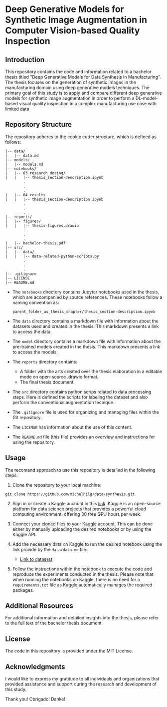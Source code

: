 # Deep Generative Models for Synthetic Image Augmentation in Computer Vision-based Quality Inspection

## Introduction

This repository contains the code and information related to a bachelor thesis titled "Deep Generative Models for Data Synthesis in Manufacturing". The thesis focuses on the generation of synthetic images in the manufacturing domain using deep generative models techniques. The primary goal of this study is to apply and compare different deep generative models for synthetic image augmentation in order to perform a DL-model-based visual quality inspection in a complex manufacturing use case with limited data

## Repository Structure

The repository adheres to the cookie cutter structure, which is defined as follows:

```
|-- data/
|   |-- data.md
|-- models/
|   |-- models.md
|-- notebooks/
|   |-- 03_research_desing/
|   |   |-- thesis_section-description.ipynb
        .
        .
        .
|   |-- 04_results
|   |   |-- thesis_section-description.ipynb
        .
        .
        .
|-- reports/
|   |-- figures/
|   |   |-- thesis-figures.drawio
        .
        .
        .
|   |-- bachelor-thesis.pdf
|-- src/
|   |-- data/
|   |   |-- data-related-python-scripts.py
        .
        .
        .
|-- .gitignore
|-- LICENSE
|-- README.md
```

- The `notebooks` directory contains Jupyter notebooks used in the thesis, which are accompanied by source references. These notebooks follow a naming convention as:

    ```
    parent_folder_as_thesis_chapter/thesis_section-description.ipynb

    ```

- The `data` directory contains a markdown file with information about the datasets used and created in the thesis. This markdown presents a link to access the data.

- The `model` directory contains a markdown file with information about the pre-trained models created in the thesis. This markdown presents a link to access the models.

- The `reports` directory contains:
    * A folder with the arts created over the thesis elaboration in a editable mode on open-source .drawio format. 
    * The final thesis document.

- The `src` directory contains python scrips related to data processing steps. Here is defined the scripts for labeling the dataset and also perform the conventional augmentation tecnique.

- The `.gitignore` file is used for organizing and managing files within the Git repository.

- The `LICENSE` has information about the use of this content.

- The `README.md` file (this file) provides an overview and instructions for using the repository.

## Usage

The recomand approach to use this repository is detailed in the following steps:

1. Clone the repository to your local machine:

```
git clone https://github.com/michelhilg/data-synthesis.git
```
2. Sign in or create a Kaggle account in this [link](https://www.kaggle.com). Kaggle is an open-source platform for data science projects that provides a powerful cloud computing environment, offering 30 free GPU hours per week.

3. Connect your cloned files to your Kaggle account. This can be done either by manually uploading the desired notebooks or by using the Kaggle API.

4. Add the necessary data on Kaggle to run the desired notebook using the link provide by the `data/data.md` file:

    * [Link to datasets](https://www.kaggle.com/michelhilgemberg/datasets?scroll=true)

5. Follow the instructions within the notebook to execute the code and reproduce the experiments conducted in the thesis. Please note that when running the notebooks on Kaggle, there is no need for a `requirements.txt` file as Kaggle automatically manages the required packages.


## Additional Resources

For additional information and detailed insights into the thesis, please refer to the full text of the bachelor thesis document.

## License

The code in this repository is provided under the MIT License.

## Acknowledgments

I would like to express my gratitude to all individuals and organizations that provided assistance and support during the research and development of this study.

Thank you! Obrigado! Danke!

